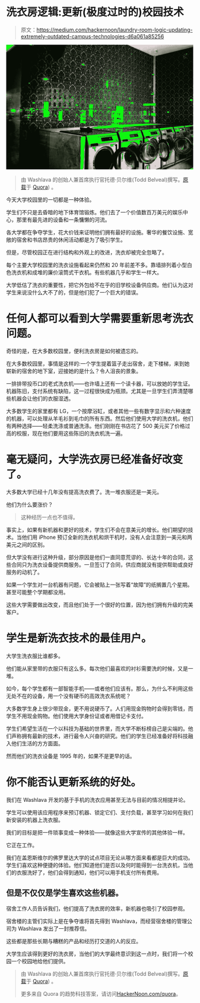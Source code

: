 # 洗衣房逻辑:更新(极度过时的)校园技术

> 原文：<https://medium.com/hackernoon/laundry-room-logic-updating-extremely-outdated-campus-technologies-d6a061a85256>

![](img/6a503e695f0b1d42d2714f4374d88050.png)

> 由 Washlava 的创始人兼首席执行官托德·贝尔维(Todd Belveal)撰写。[原载](http://qr.ae/TUpNs7)于 [Quora](http://quora.com/?ref=hackernoon)) 。

今天大学校园里的一切都是一种体验。

学生们不只是去昏暗的地下体育馆锻炼。他们去了一个价值数百万美元的娱乐中心，那里有最先进的设备和一条慵懒的河流。

各大学都在争夺学生，花大价钱来证明他们拥有最好的设施。奢华的餐饮设施、宽敞的宿舍和书店昂贵的休闲活动都是为了吸引学生。

但是，尽管校园正在进行结构和外观上的改进，洗衣却被完全忽略了。

每个主要大学校园里的洗衣设施看起来仍然和 20 年前差不多。靠墙排列着小型白色洗衣机和成堆的廉价滚筒式干衣机。有些机器几乎和学生一样大。

大学低估了洗衣的重要性，把它外包给不在乎的旧学校设备供应商。他们认为这对学生来说没什么大不了的，但是他们犯了一个巨大的错误。

# 任何人都可以看到大学需要重新思考洗衣问题。

奇怪的是，在大多数校园里，便利洗衣房是如何被遗忘的。

在大多数校园里，事情是这样的:一个学生提着篮子走出宿舍，走下楼梯，来到她崭新的宿舍的地下室，迎接她的是什么？令人沮丧的景象。

一排排带投币口的老式洗衣机——也许墙上还有一个读卡器，可以放她的学生证。机器陈旧，支付系统有缺陷，这一过程很快成为瓶颈。尤其是一旦学生们弄清楚哪些机器会让他们的衣服湿透。

大多数学生的家里都有 LG，一个按摩浴缸，或者其他一些有数字显示和六种速度的机器，可以处理从羊毛衫到毛巾的所有东西。然后他们使用大学的洗衣机，他们有两种选择——轻柔洗涤或普通洗涤。他们刚刚在书店花了 500 美元买了价格过高的校服，现在他们要用这些陈旧的洗衣机洗一遍。

# 毫无疑问，大学洗衣房已经准备好改变了。

大多数大学已经十几年没有提高洗衣费了。洗一堆衣服还是一美元。

他们为什么要涨价？

> 这种经历一点也不值得。

事实上，如果有新机器和更好的技术，学生们不会在意美元的增长。他们期望的技术。当他们用 iPhone 预订全新的洗衣机和烘干机时，没有人会注意到一美元和两美元之间的区别。

但大学没有进行这种升级，部分原因是他们一直同意荒谬的、长达十年的合同，这些合同只为洗衣设备提供商服务。一旦签订了合同，供应商就没有提供帮助或良好服务的动机了。

如果一个学生对一台机器有问题，它会被贴上一张写着“故障”的纸搁置几个星期。甚至可能整个学期都没用。

这些大学需要做出改变，而且他们处于一个很好的位置，因为他们拥有升级的完美客户。

# 学生是新洗衣技术的最佳用户。

大学生洗衣服比谁都多。

他们能从家里带的衣服只有这么多。每次他们最喜欢的衬衫需要洗的时候，又是一堆。

如今，每个学生都有一部智能手机——或者他们应该有。那么，为什么不利用这些无处不在的设备，用一个没有硬币的高效洗衣系统呢？

大多数学生身上很少带现金，更不用说硬币了。人们用现金购物时会得到零钱，而学生不用现金购物。他们使用大学身份证或者用借记卡支付。

学生们希望生活在一个以科技为基础的世界里，而大学不断标榜自己是尖端的。他们声称拥有最新的技术，进行最令人兴奋的研究。他们的学生已经准备好将科技融入他们生活的方方面面。

然而他们的洗衣设备是 1995 年的，如果不是更早的话。

# **你不能否认更新系统的好处。**

我们在 Washlava 开发的基于手机的洗衣应用甚至无法与目前的情况相提并论。

学生可以使用该应用程序来预订机器、锁定它们、支付负载，甚至学习如何在我们新安装的机器上洗衣服。

我们的目标是把一件琐事变成一种体验——就像这些大学宣传的其他体验一样。

它正在工作。

我们在盖恩斯维尔的佛罗里达大学的试点项目无论从哪方面来看都是巨大的成功。学生们喜欢这种便捷的体验。他们知道他们是否以及何时能得到一台洗衣机，当他们的衣服洗好了，他们会得到通知，他们可以用手机支付所有费用。

## 但是不仅仅是学生喜欢这些机器。

宿舍工作人员告诉我们，他们提高了洗衣房的效率，新机器也吸引了校园参观。

宿舍楼的主管们实际上是在争夺谁将首先得到 Washlava，而经营宿舍楼的管理公司为 Washlava 发出了一封推荐信。

这些都是那些长期与糟糕的产品和经历打交道的人的反应。

大学生应该得到更好的洗衣房，当他们的大学最终意识到这一点时，我们将一个校园一个校园地给他们提供。

> 由 Washlava 的创始人兼首席执行官托德·贝尔维(Todd Belveal)撰写。[原载](http://qr.ae/TUpNs7)于 [Quora](http://quora.com/?ref=hackernoon)) 。
> 
> 更多来自 Quora 的趋势科技答案，请访问[HackerNoon.com/quora](https://hackernoon.com/quora/home)。